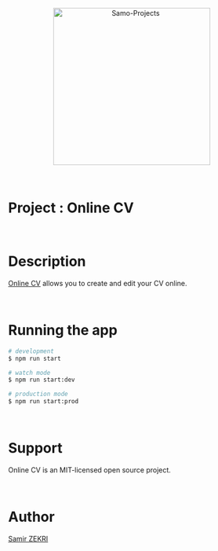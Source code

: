 <p align="center">
  <a href="https://samo-projects.com/" target="blank"><img src="https://user-images.githubusercontent.com/61990102/117683307-3bc61900-b1b4-11eb-952e-e08fe288df7d.png" width="320" alt="Samo-Projects" /></a>
</p>

<br/>

<h1><b>Project</b> : Online CV</h1>

<br/>

# Description

[Online CV](https://google.com) allows you to create and edit your CV online.

<br/>

# Running the app

```bash
# development
$ npm run start

# watch mode
$ npm run start:dev

# production mode
$ npm run start:prod
```

<br/>

# Support

Online CV is an MIT-licensed open source project.

<br/>

# Author

[Samir ZEKRI](https://twitter.com/kammysliwiec)